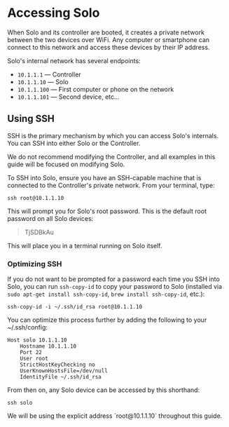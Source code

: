 # Accessing Solo

When Solo and its controller are booted, it creates a private network between the two devices over WiFi. Any computer or smartphone can connect to this network and access these devices by their IP address.

Solo's internal network has several endpoints:

* `10.1.1.1` &mdash; Controller
* `10.1.1.10` &mdash; Solo
* `10.1.1.100` &mdash; First computer or phone on the network
* `10.1.1.101` &mdash; Second device, etc...

## Using SSH

SSH is the primary mechanism by which you can access Solo's internals. You can SSH into either Solo or the Controller. 

<aside class="note">
We do not recommend modifying the Controller, and all examples in this guide will be focused on modifying Solo.
</aside>

To SSH into Solo, ensure you have an SSH-capable machine that is connected to the Controller's private network. From your terminal, type:

```
ssh root@10.1.1.10
```

This will prompt you for Solo's root password. This is the default root password on all Solo devices:

> TjSDBkAu

This will place you in a terminal running on Solo itself.

### Optimizing SSH

If you do not want to be prompted for a password each time you SSH into Solo, you can run `ssh-copy-id` to copy your password to Solo (installed via `sudo apt-get install ssh-copy-id`, `brew install ssh-copy-id`, etc.):

```
ssh-copy-id -i ~/.ssh/id_rsa root@10.1.1.10
```

You can optimize this process further by adding the following to your ~/.ssh/config:

```
Host solo 10.1.1.10
    Hostname 10.1.1.10
    Port 22
    User root
    StrictHostKeyChecking no
    UserKnownHostsFile=/dev/null
    IdentityFile ~/.ssh/id_rsa
```

From then on, any Solo device can be accessed by this shorthand:

```
ssh solo
```

<aside class="note">
We will be using the explicit address `root@10.1.1.10` throughout this guide.
</aside>
